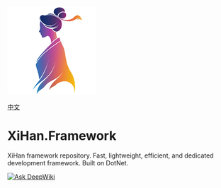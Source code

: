 ![logo](./assets/logo.png)

[中文](README_cn.md)

# XiHan.Framework

XiHan framework repository. Fast, lightweight, efficient, and dedicated development framework. Built on DotNet.

[![Ask DeepWiki](https://deepwiki.com/badge.svg)](https://deepwiki.com/XiHanFun/XiHan.Framework)
